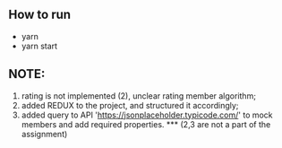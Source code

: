## How to run

- yarn
- yarn start

## NOTE:
1. rating is not implemented (2), unclear rating member algorithm;
2. added REDUX to the project, and structured it accordingly;
3. added query to API 'https://jsonplaceholder.typicode.com/' to mock members and add required properties.
*** (2,3 are not a part of the assignment)
